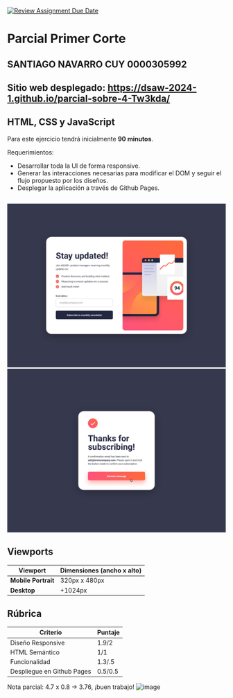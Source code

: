 [![Review Assignment Due Date](https://classroom.github.com/assets/deadline-readme-button-24ddc0f5d75046c5622901739e7c5dd533143b0c8e959d652212380cedb1ea36.svg)](https://classroom.github.com/a/jt9f8bo4)
# Parcial Primer Corte

## SANTIAGO NAVARRO CUY 0000305992 
## Sitio web desplegado:  https://dsaw-2024-1.github.io/parcial-sobre-4-Tw3kda/

## HTML, CSS y JavaScript

Para este ejercicio tendrá inicialmente **90 minutos**.

Requerimientos:

- Desarrollar toda la UI de forma responsive.
- Generar las interacciones necesarias para modificar el DOM y seguir el flujo propuesto por los diseños.
- Desplegar la aplicación a través de Github Pages.

```markdown

```

![Texto Alternativo](./design/desktop-design.jpg)
![Texto Alternativo](./design/desktop-success-active.jpg)

## Viewports

| Viewport            | Dimensiones (ancho x alto) |
| ------------------- | -------------------------- |
| **Mobile Portrait** | 320px x 480px              |
| **Desktop**         | +1024px                    |

## Rúbrica

| Criterio                   | Puntaje |
| -------------------------- | ------- |
| Diseño Responsive          | 1.9/2       |
| HTML Semántico             | 1/1       |
| Funcionalidad              | 1.3/.5     |
| Despliegue en Github Pages | 0.5/0.5     |

Nota parcial: 4.7 x 0.8 -> 3.76, ¡buen trabajo!
![image](https://github.com/DSAW-2024-1/parcial-sobre-4-Tw3kda/assets/50994778/1fe6fc4d-2059-4aaf-912e-034f53a97826)
